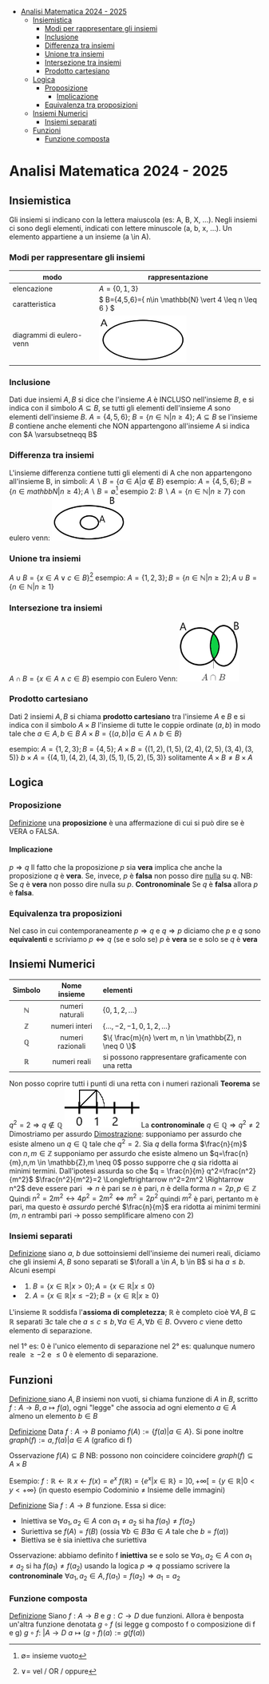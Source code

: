 <!-- @import "[TOC]" {cmd="toc" depthFrom=1 depthTo=6 orderedList=false} -->

<!-- code_chunk_output -->

- [Analisi Matematica 2024 - 2025](#analisi-matematica-2024---2025)
  - [Insiemistica](#insiemistica)
    - [Modi per rappresentare gli insiemi](#modi-per-rappresentare-gli-insiemi)
    - [Inclusione](#inclusione)
    - [Differenza tra insiemi](#differenza-tra-insiemi)
    - [Unione tra insiemi](#unione-tra-insiemi)
    - [Intersezione tra insiemi](#intersezione-tra-insiemi)
    - [Prodotto cartesiano](#prodotto-cartesiano)
  - [Logica](#logica)
    - [Proposizione](#proposizione)
      - [Implicazione](#implicazione)
    - [Equivalenza tra proposizioni](#equivalenza-tra-proposizioni)
  - [Insiemi Numerici](#insiemi-numerici)
    - [Insiemi separati](#insiemi-separati)
  - [Funzioni](#funzioni)
    - [Funzione composta](#funzione-composta)

<!-- /code_chunk_output -->

# Analisi Matematica 2024 - 2025
## Insiemistica
Gli insiemi si indicano con la lettera maiuscola (es: A, B, X, $\dots$).
Negli insiemi ci sono degli elementi, indicati con lettere minuscole (a, b, x, $\dots$).
Un elemento appartiene a un insieme (a \in A).

### Modi per rappresentare gli insiemi
|modo|rappresentazione|
|---|---|
|elencazione|$A=\{0,1,3\}$|
|caratteristica|$ B=\{4,5,6\}=\{ n\in \mathbb{N} \vert 4 \leq n \leq 6 \} $|
|diagrammi di eulero-venn|![alt text](image.png)|

### Inclusione
Dati due insiemi $A, B$ si dice che l'insieme $A$ è INCLUSO nell'insieme $B$, e si indica con il simbolo $A \subseteq B$, se tutti gli elementi dell'insieme $A$ sono elementi dell'insieme $B$.
$A=\{4, 5, 6\}$; $B=\{n \in \mathbb{N} \vert n \geq 4\}$; $A \subseteq B$
se l'insieme $B$ contiene anche elementi che NON appartengono all'insieme $A$ si indica con $A \varsubsetneqq B$

### Differenza tra insiemi
L'insieme differenza contiene tutti gli elementi di A che non appartengono all'insieme B, in simboli:
$A \backslash B=\{a \in A \vert a \notin B\}$
esempio: $A= \{4,5,6\}; B=\{n \in mathbb{N} \vert n \geq 4\}; A \backslash B = \emptyset$[^1]
esempio 2: $B \backslash A=\{n \in \mathbb{N} \vert n \geq 7\}$
con eulero venn:
<img src="image-1.png" height="90px">

### Unione tra insiemi
$A \cup B = \{x \in A \vee c \in B\}$[^2]
esempio: $A=\{1,2,3\}; B=\{n \in \mathbb{N} \vert n \geq 2\}; A \cup B = \{n \in \mathbb{N} \vert n \geq 1\}$

### Intersezione tra insiemi
$A \cap B =\{x \in A \wedge c \in B\}$
esempio con Eulero Venn:
<img src="image-2.png" height="120px">

### Prodotto cartesiano
Dati 2 insiemi $A, B$ si chiama **prodotto cartesiano** tra l'insieme $A$ e $B$ e si indica con il simbolo $A \times B$ l'insieme di tutte le coppie ordinate $(a, b)$ in modo tale che $a \in A, b \in B$
$A \times B = \{ (a, b) \vert a \in A \wedge b \in B\}$

esempio: $A=\{1, 2, 3\}; B=\{4, 5\};$
$A \times B=\{ (1,2), (1,5), (2,4), (2,5), (3,4), (3,5) \}$
$b \times A=\{ (4,1), (4,2), (4,3), (5,1), (5,2), (5,3) \}$
solitamente $A \times B \neq B \times A$

## Logica
### Proposizione
<ins>Definizione</ins> una **proposizione** è una affermazione di cui si può dire se è VERA o FALSA.
#### Implicazione
$p \Rightarrow q$
Il fatto che la proposizione $p$ sia **vera** implica che anche la proposizione $q$ è **vera**. Se, invece, $p$ è **falsa** non posso dire <ins>nulla</ins> su $q$.
NB: Se $q$ è **vera** non posso dire nulla su $p$.
**Contronominale** Se $q$ è **falsa** allora $p$ è **falsa**.

### Equivalenza tra proposizioni
Nel caso in cui contemporaneamente $p \Rightarrow q$ e $q \Rightarrow p$ diciamo che $p$ e $q$ sono **equivalenti** e scriviamo $p \Leftrightarrow q$ (se e solo se)
$p$ è **vera** se e solo se $q$ è **vera**

## Insiemi Numerici
|Simbolo|Nome insieme|elementi|
|:---:|:---:|:---|
|$\mathbb{N}$|numeri naturali|$\{ 0,1,2,\dots \}$|
|$\mathbb{Z}$|numeri interi|$\{\dots, -2, -1, 0, 1, 2, \dots\}$|
|$\mathbb{Q}$|numeri razionali|$\{ \frac{m}{n} \vert m, n \in \mathbb{Z}, n \neq 0 \}$|
|$\mathbb{R}$|numeri reali|si possono rappresentare graficamente con una retta|

Non posso coprire tutti i punti di una retta con i numeri razionali
**Teorema** se $q^2=2 \Rightarrow q \notin \mathbb{Q}$
![proiezione della diagonale di un quadrato di lato 1 sulla retta r](image-3.png)
La **contronominale** $q \in \mathbb{Q} \Rightarrow q^2 \neq 2$
Dimostriamo per assurdo
<ins>Dimostrazione</ins>: supponiamo per assurdo che esiste almeno un $q \in \mathbb{Q}$ tale che $q^2=2$. Sia $q$ della forma $\frac{n}{m}$ con $n, m \in \mathbb{Z}$ supponiamo per assurdo che esiste almeno un $q=\frac{n}{m},n,m \in \mathbb{Z},m \neq 0$ posso supporre che $q$ sia ridotta ai minimi termini.
Dall'ipotesi assurda so che $q = \frac{n}{m} q^2=\frac{n^2}{m^2}$
$\frac{n^2}{m^2}=2 \Longleftrightarrow n^2=2m^2 \Rightarrow n^2$ deve essere pari $\Rightarrow n$ è pari
se $n$ è pari, $n$ è della forma $n=2p, p \in \mathbb{Z}$
Quindi $n^2=2m^2 \leftrightarrow 4p^2=2m^2 \Leftrightarrow m^2=2p^2$
quindi $m^2$ è pari, pertanto m è pari, ma questo è *assurdo* perché $\frac{n}{m}$ era ridotta ai minimi termini
($m$, $n$ entrambi pari $\rightarrow$ posso semplificare almeno con 2)

### Insiemi separati
<ins>Definizione</ins> siano $a$, $b$ due sottoinsiemi dell'insieme dei numeri reali, diciamo che gli insiemi $A$, $B$ sono separati se $\forall a \in $A$, b \in B$ si ha $a \leq b$.
Alcuni esempi
- 1) $B = \{ x \in \mathbb{R} \vert x>0\}; A=\{x \in \mathbb{R} \vert x \leq 0\}$
- 2) $A= \{x \in \mathbb{R} \vert x \leq -2\}; B=\{x \in \mathbb{R} \vert x \geq 0\}$

L'insieme $\mathbb{R}$ soddisfa l'**assioma di completezza**; $\mathbb{R}$ è completo cioè $\forall A, B \subseteq \mathbb{R}$ separati $\exists c$ tale che $a \leq c \leq b, \forall a \in A, \forall b \in B$. Ovvero $c$ viene detto elemento di separazione.

nel 1° es: 0 è l'unico elemento di separazione
nel 2° es: qualunque numero reale $\geq -2$ e $\le 0$ è elemento di separazione.

## Funzioni
<ins>Definizione </ins> siano $A, B$ insiemi non vuoti, si chiama funzione di $A$ in $B$, scritto $f: A \rightarrow B, a \mapsto f(a)$, ogni "legge" che associa ad ogni elemento $a \in A$ almeno un elemento $b \in B$

<ins>Definizione</ins> Data $f: A \rightarrow B$ poniamo $f(A):=\{f(a) \vert a \in A\}$. Si pone inoltre $graph(f):={a, f(a) \vert a \in A}$ (grafico di f)

Osservazione $f(A) \subseteq B$ NB: possono non coincidere
coincidere $graph(f) \subseteq A \times B$

Esempio:
$f: \mathbb{R} \leftarrow \mathbb{R}$
$x \leftarrow f(x) = e^x$
$f(\mathbb{R}) = \{e^x \vert x \in \mathbb{R}\} = ]0, +\infty[ = \{y \in \mathbb{R} \vert 0 <y< +\infty\}$
(in questo esempio Codominio $\neq$ Insieme delle immagini)


<ins>Definizione</ins> Sia $f: A \rightarrow B$ funzione. Essa si dice:
- Iniettiva se $\forall a_1, a_2 \in A$ con $a_1 \neq a_2$ si ha $f(a_1) \neq f(a_2)$
- Suriettiva se $f(A) = f(B)$ (ossia $\forall b \in B \exists a \in A$ tale che $b = f(a)$)
- Biettiva se è sia iniettiva che suriettiva

Osservazione: abbiamo definito f **iniettiva** se e solo se $\forall a_1, a_2 \in A$ con $a_1 \neq a_2$ si ha $f(a_1) \neq f(a_2)$
usando la logica $p \Rightarrow q$ possiamo scrivere la
**contronominale** $\forall a_1, a_2 \in A, f(a_1) = f(a_2) \Rightarrow a_1 = a_2$

### Funzione composta
<ins>Definizione</ins> Siano $f: A \rightarrow B$ e $g: C \rightarrow D$ due funzioni. Allora è benposta un'altra funzione denotata $g \circ f$ (si legge g composto f o composizione di f e g)
$g \circ f:$ |$A \rightarrow D$
$a \mapsto (g \circ f)(a):= g(f(a))$


<!-- Footnotes -->
[^1]:$\emptyset=$ insieme vuoto
[^2]: $\vee=$ vel / OR / oppure